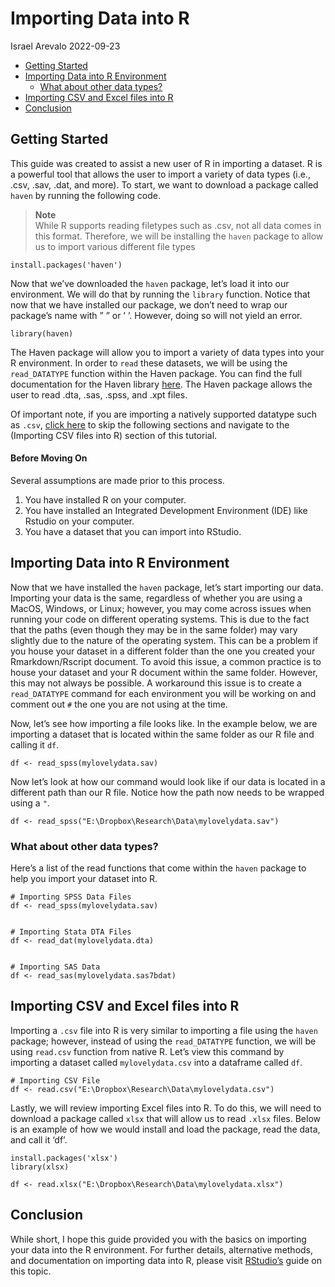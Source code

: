 Importing Data into R
================
Israel Arevalo
2022-09-23

-   <a href="#getting-started" id="toc-getting-started">Getting Started</a>
-   <a href="#importing-data-into-r-environment"
    id="toc-importing-data-into-r-environment">Importing Data into R
    Environment</a>
    -   <a href="#what-about-other-data-types"
        id="toc-what-about-other-data-types">What about other data types?</a>
-   <a href="#importing-csv-and-excel-files-into-r"
    id="toc-importing-csv-and-excel-files-into-r">Importing CSV and Excel
    files into R</a>
-   <a href="#conclusion" id="toc-conclusion">Conclusion</a>

## Getting Started

This guide was created to assist a new user of R in importing a dataset.
R is a powerful tool that allows the user to import a variety of data
types (i.e., .csv, .sav, .dat, and more). To start, we want to download
a package called `haven` by running the following code.

> **Note**   
> While R supports reading filetypes such as .csv, not all data comes in
> this format. Therefore, we will be installing the `haven` package to
> allow us to import various different file types

    install.packages('haven')

Now that we’ve downloaded the `haven` package, let’s load it into our
environment. We will do that by running the `library` function. Notice
that now that we have installed our package, we don’t need to wrap our
package’s name with ” ” or ’ ’. However, doing so will not yield an
error.

    library(haven)

The Haven package will allow you to import a variety of data types into
your R environment. In order to `read` these datasets, we will be using
the `read_DATATYPE` function within the Haven package. You can find the
full documentation for the Haven library
[here](https://cran.r-project.org/web/packages/haven/haven.pdf). The
Haven package allows the user to read .dta, .sas, .spss, and .xpt files.

Of important note, if you are importing a natively supported datatype
such as `.csv`, [click here](#importing-csv-files-into-r) to skip the
following sections and navigate to the (Importing CSV files into R)
section of this tutorial.

#### Before Moving On

Several assumptions are made prior to this process.

1.  You have installed R on your computer.
2.  You have installed an Integrated Development Environment (IDE) like
    Rstudio on your computer.
3.  You have a dataset that you can import into RStudio.

## Importing Data into R Environment

Now that we have installed the `haven` package, let’s start importing
our data. Importing your data is the same, regardless of whether you are
using a MacOS, Windows, or Linux; however, you may come across issues
when running your code on different operating systems. This is due to
the fact that the paths (even though they may be in the same folder) may
vary slightly due to the nature of the operating system. This can be a
problem if you house your dataset in a different folder than the one you
created your Rmarkdown/Rscript document. To avoid this issue, a common
practice is to house your dataset and your R document within the same
folder. However, this may not always be possible. A workaround this
issue is to create a `read_DATATYPE` command for each environment you
will be working on and comment out `#` the one you are not using at the
time.

Now, let’s see how importing a file looks like. In the example below, we
are importing a dataset that is located within the same folder as our R
file and calling it `df`.

    df <- read_spss(mylovelydata.sav)

Now let’s look at how our command would look like if our data is located
in a different path than our R file. Notice how the path now needs to be
wrapped using a `"`.

    df <- read_spss("E:\Dropbox\Research\Data\mylovelydata.sav")

### What about other data types?

Here’s a list of the read functions that come within the `haven` package
to help you import your dataset into R.

    # Importing SPSS Data Files
    df <- read_spss(mylovelydata.sav)


    # Importing Stata DTA Files
    df <- read_dat(mylovelydata.dta)


    # Importing SAS Data
    df <- read_sas(mylovelydata.sas7bdat)

## Importing CSV and Excel files into R

Importing a `.csv` file into R is very similar to importing a file using
the `haven` package; however, instead of using the `read_DATATYPE`
function, we will be using `read.csv` function from native R. Let’s view
this command by importing a dataset called `mylovelydata.csv` into a
dataframe called `df`.

    # Importing CSV File
    df <- read.csv("E:\Dropbox\Research\Data\mylovelydata.csv")

Lastly, we will review importing Excel files into R. To do this, we will
need to download a package called `xlsx` that will allow us to read
`.xlsx` files. Below is an example of how we would install and load the
package, read the data, and call it ‘df’.

    install.packages('xlsx')
    library(xlsx)

    df <- read.xlsx("E:\Dropbox\Research\Data\mylovelydata.xlsx")

## Conclusion

While short, I hope this guide provided you with the basics on importing
your data into the R environment. For further details, alternative
methods, and documentation on importing data into R, please visit
[RStudio’s](https://support.rstudio.com/hc/en-us/articles/218611977-Importing-Data-with-the-RStudio-IDE)
guide on this topic.
